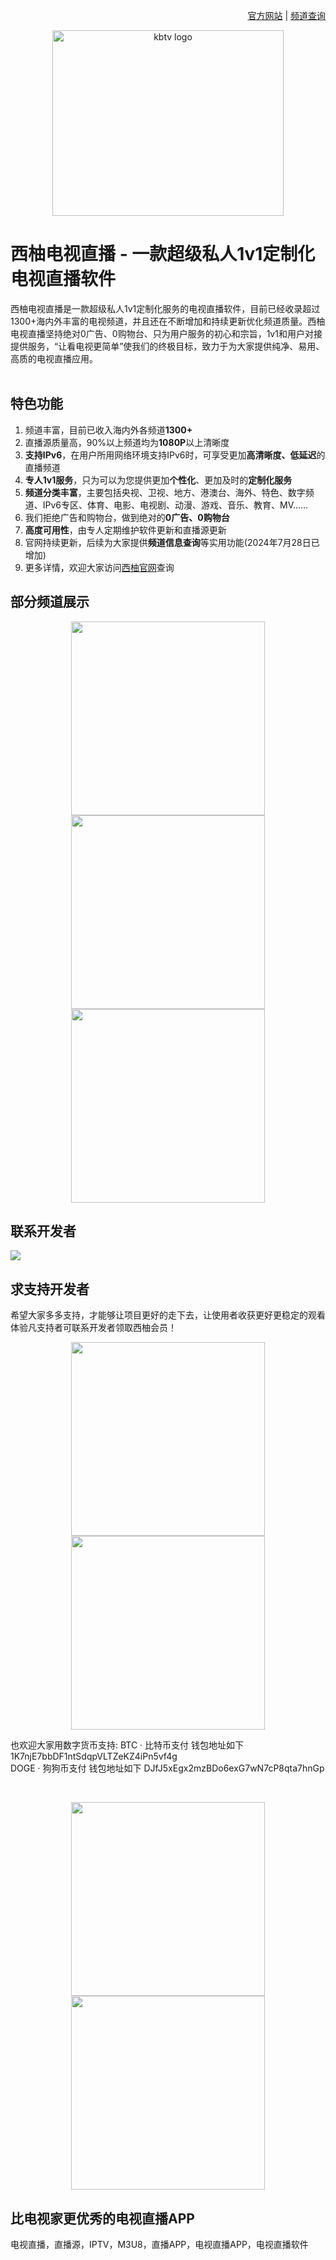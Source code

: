 <p align="right">
   <a href="https://xy.zkbhj.com?fr=github_readme" target="_blank">官方网站</a> | <a href="https://xy.zkbhj.com/channels.html" target="_blank">频道查询</a>
</p>


<p align="center">
  <a href="https://xy.zkbhj.com?fr=github_readme" target="_blank"><img src="https://qiniu.zkbhj.com/xy/github/KBTV-GITHUB-LOGO.png" width="370" height="297" alt="kbtv logo"></a>
</p>

# 西柚电视直播 - 一款超级私人1v1定制化电视直播软件

西柚电视直播是一款超级私人1v1定制化服务的电视直播软件，目前已经收录超过1300+海内外丰富的电视频道，并且还在不断增加和持续更新优化频道质量。西柚电视直播坚持绝对0广告、0购物台、只为用户服务的初心和宗旨，1v1和用户对接提供服务，“让看电视更简单”使我们的终极目标，致力于为大家提供纯净、易用、高质的电视直播应用。
</br> </br>

## 特色功能
1. 频道丰富，目前已收入海内外各频道**1300+**
2. 直播源质量高，90%以上频道均为**1080P**以上清晰度
3. **支持IPv6**，在用户所用网络环境支持IPv6时，可享受更加**高清晰度、低延迟**的直播频道
4. **专人1v1服务**，只为可以为您提供更加**个性化**、更加及时的**定制化服务**
5. **频道分类丰富**，主要包括央视、卫视、地方、港澳台、海外、特色、数字频道、IPv6专区、体育、电影、电视剧、动漫、游戏、音乐、教育、MV……
6. 我们拒绝广告和购物台，做到绝对的**0广告、0购物台**
7. **高度可用性**，由专人定期维护软件更新和直播源更新
8. 官网持续更新，后续为大家提供**频道信息查询**等实用功能(2024年7月28日已增加)
9. 更多详情，欢迎大家访问[西柚官网](https://xy.zkbhj.com)查询

## 部分频道展示   
<p align="center">
<img src="https://qiniu.zkbhj.com/xy/github/gat.png?fr=1" width="310">
<img src="https://qiniu.zkbhj.com/xy/github/hwt.png?fr=1" width="310">
<img src="https://qiniu.zkbhj.com/xy/github/tst.png?fr=1" width="310">
</p>

## 联系开发者
<img src="https://qiniu.zkbhj.com/xy/github/author.png">

## 求支持开发者
希望大家多多支持，才能够让项目更好的走下去，让使用者收获更好更稳定的观看体验凡支持者可联系开发者领取西柚会员！
<p align="center">
<img src="https://qiniu.zkbhj.com/xy/github/wechatPay.jpg?fr=1" width="310">
<img src="https://qiniu.zkbhj.com/xy/github/aliypay.jpg?fr=1" width="310">
</p>

<p>
   也欢迎大家用数字货币支持:
BTC · 比特币支付
钱包地址如下 1K7njE7bbDF1ntSdqpVLTZeKZ4iPn5vf4g
   </br>
DOGE · 狗狗币支付
钱包地址如下 DJfJ5xEgx2mzBDo6exG7wN7cP8qta7hnGp
</p>
</br>
<p align="center">
    <img src="https://qiniu.zkbhj.com/common/ercode/btczf.jpg" width="310">
    <img src="https://qiniu.zkbhj.com/common/ercode/dogezf.jpg" width="310">
</p>

## 比电视家更优秀的电视直播APP   

电视直播，直播源，IPTV，M3U8，直播APP，电视直播APP，电视直播软件
